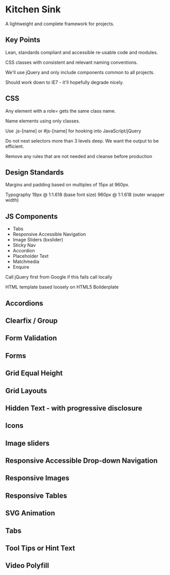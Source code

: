 # Kitchen Sink

A lightweight and complete framework for projects.

## Key Points

Lean, standards compliant and accessible re-usable code and modules.

CSS classes with consistent and relevant naming conventions. 

We'll use jQuery and only include components common to all projects.

Should work down to IE7 - it'll hopefully degrade nicely.

## CSS

Any element with a role= gets the same class name.

Name elements using only classes. 

Use .js-[name] or #js-[name] for hooking into JavaScript/jQuery

Do not nest selectors more than 3 levels deep. We want the output to be efficient.

Remove any rules that are not needed and cleanse before production

## Design Standards

Margins and padding based on multiples of 15px at 960px. 

Typography 19px @ 1:1.618 (base font size)  960px @ 1:1.618 (outer wrapper width)

## JS Components

  - Tabs
  - Responsive Accessible Navigation
  - Image Sliders (bxslider)
  - Sticky Nav
  - Accordion
  - Placeholder Text
  - Matchmedia
  - Enquire

Call jQuery first from Google if this fails call locally

HTML template based loosely on HTML5 Boilderplate

## Accordions
## Clearfix / Group
## Form Validation
## Forms
## Grid Equal Height
## Grid Layouts
## Hidden Text - with progressive disclosure
## Icons
## Image sliders
## Responsive Accessible Drop-down Navigation
## Responsive Images
## Responsive Tables
## SVG Animation
## Tabs
## Tool Tips or Hint Text
## Video Polyfill
